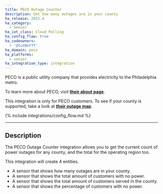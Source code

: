 ```yaml
---
title: PECO Outage Counter
description: Get how many outages are in your county
ha_release: 2022.4
ha_category:
  - Sensor
ha_iot_class: Cloud Polling
ha_config_flow: true
ha_codeowners:
  - '@IceBotYT'
ha_domain: peco
ha_platforms:
  - sensor
ha_integration_type: integration
---
```


PECO is a public utility company that provides electricity to the Philadelphia metro.

To learn more about PECO, visit [**their about page**](https://www.peco.com/AboutUs/Pages/Default.aspx).

<div class='note'>

This integration is only for PECO customers. To see if your county is supported, take a look at [**their outage map**](https://www.peco.com/Outages/CheckOutageStatus/Pages/OutageMap.aspx).

</div>

{% include integrations/config_flow.md %}

---

## Description

The PECO Outage Counter integration allows you to get the current count of power outages for any county, and the total for the operating region too.

This integration will create 4 entities.

- A sensor that shows how many outages are in your county.
- A sensor that shows the total amount of customers with no power.
- A sensor that shows the total amount of customers served in the county.
- A sensor that shows the percentage of customers with no power.
